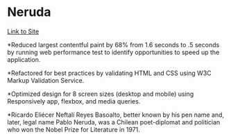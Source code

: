 # Neruda

[Link to Site](https://aventine-hub.github.io/neruda/)

*Reduced largest contentful paint by 68% from 1.6 seconds to .5 seconds by running web performance test to identify opportunities to speed up the application.

*Refactored for best practices by validating HTML and CSS using W3C Markup Validation Service. 

*Optimized design for 8 screen sizes (desktop and mobile) using Responsively app, flexbox, and media queries.



*Ricardo Eliécer Neftalí Reyes Basoalto, better known by his pen name and, later, legal name Pablo Neruda, was a Chilean poet-diplomat and politician who won the Nobel Prize for Literature in 1971. 

